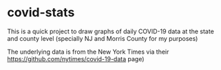# covid-stats

This is a quick project to draw graphs of daily COVID-19 data at the state and county level (specially NJ and Morris County for my purposes)

The underlying data is from the New York Times via their https://github.com/nytimes/covid-19-data page)
